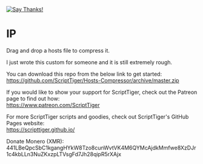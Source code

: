 [![Say Thanks!](https://img.shields.io/badge/Say%20Thanks-!-1EAEDB.svg)](https://saythanks.io/to/ScriptTiger)

# IP
Drag and drop a hosts file to compress it.

I just wrote this custom for someone and it is still extremely rough.

You can download this repo from the below link to get started:  
https://github.com/ScriptTiger/Hosts-Compressor/archive/master.zip

If you would like to show your support for ScriptTiger, check out the Patreon page to find out how:  
https://www.patreon.com/ScriptTiger

For more ScriptTiger scripts and goodies, check out ScriptTiger's GitHub Pages website:  
https://scripttiger.github.io/

Donate Monero (XMR): 441LBeQpcSbC1kgangHYkW8Tzo8cunWvtVK4M6QYMcAjdkMmfwe8XzDJr1c4kbLLn3NuZKxzpLTVsgFd7Jh28qipR5rXAjx
